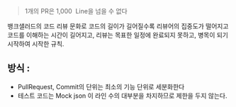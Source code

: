 > 1개의 PR은 1,000  Line을 넘을 수 없다

뱅크샐러드의 코드 리뷰 문화로 코드의 길이가 길어질수록 리뷰어의 집중도가 떨어지고 코드를 이해하는 시간이 길어지고, 리뷰는 목표한 일정에 완료되지 못하고, 병목이 되기 시작하여 시작한 규칙.

## 방식 : 
- PullRequest, Commit의 단위는 최소의 기능 단위로 세분화한다
- 테스트 코드는 Mock json 이 라인 수의 대부분을 차지하므로 제한을 두지 않는다.
